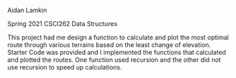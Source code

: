 Aidan Lamkin

Spring 2021 CSCI262 Data Structures

This project had me design a function to calculate and plot the most optimal route through various terrains based on the least change of elevation.
Starter Code was provided and I implemented the functions that calculated and plotted the routes.
One function used recursion and the other did not use recursion to speed up calculations.
